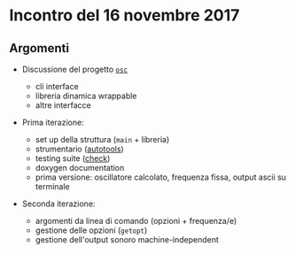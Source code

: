 # Incontro del 16 novembre 2017

## Argomenti

* Discussione del progetto [`osc`](../PROGETTI/osc/README.md)
  * cli interface
  * libreria dinamica wrappable
  * altre interfacce

* Prima iterazione:
  * set up della struttura (`main` + libreria)
  * strumentario ([autotools](https://www.gnu.org/software/automake/manual/html_node/Autotools-Introduction.html))
  * testing suite ([check](https://libcheck.github.io/check/doc/check_html/check_3.html))
  * doxygen documentation
  * prima versione: oscillatore calcolato, frequenza fissa, output ascii su
    terminale

* Seconda iterazione:
  * argomenti da linea di comando (opzioni + frequenza/e)
  * gestione delle opzioni (`getopt`)
  * gestione dell'output sonoro machine-independent
